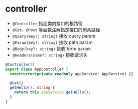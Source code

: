 # controller

- `@Controller` 指定类内接口的根路径
- `@Get`、`@Post` 等函数注解指定接口的剩余路径
- `@Query(key?: string)` 接收 query param
- `@Param(key?: string)` 接收 path param
- `@Body(key?: string)` 接收 form param
- `@Headers(name?: string)` 接收请求头

```ts
@Controller()
export class AppController {
  constructor(private readonly appService: AppService) {}

  @Get()
  getHello(): string {
    return this.appService.getHello();
  }
}
```
